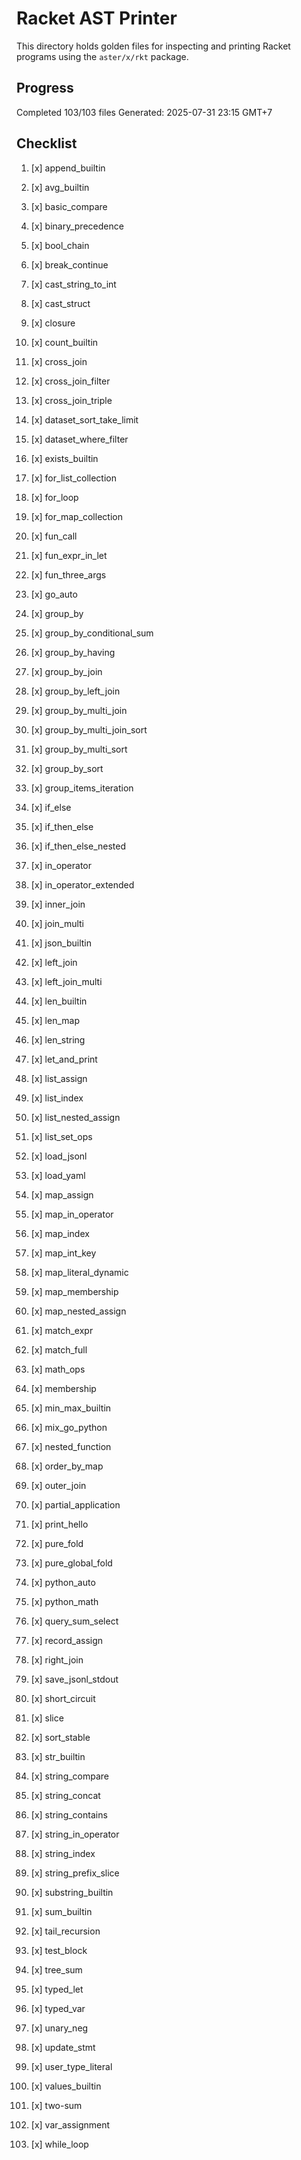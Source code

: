 # Racket AST Printer

This directory holds golden files for inspecting and printing Racket programs using the `aster/x/rkt` package.

## Progress

Completed 103/103 files
Generated: 2025-07-31 23:15 GMT+7

## Checklist

1. [x] append_builtin
2. [x] avg_builtin
3. [x] basic_compare
4. [x] binary_precedence
5. [x] bool_chain
6. [x] break_continue
7. [x] cast_string_to_int
8. [x] cast_struct
9. [x] closure
10. [x] count_builtin
11. [x] cross_join
12. [x] cross_join_filter
13. [x] cross_join_triple
14. [x] dataset_sort_take_limit
15. [x] dataset_where_filter
16. [x] exists_builtin
17. [x] for_list_collection
18. [x] for_loop
19. [x] for_map_collection
20. [x] fun_call
21. [x] fun_expr_in_let
22. [x] fun_three_args
23. [x] go_auto
24. [x] group_by
25. [x] group_by_conditional_sum
26. [x] group_by_having
27. [x] group_by_join
28. [x] group_by_left_join
29. [x] group_by_multi_join
30. [x] group_by_multi_join_sort
31. [x] group_by_multi_sort
32. [x] group_by_sort
33. [x] group_items_iteration
34. [x] if_else
35. [x] if_then_else
36. [x] if_then_else_nested
37. [x] in_operator
38. [x] in_operator_extended
39. [x] inner_join
40. [x] join_multi
41. [x] json_builtin
42. [x] left_join
43. [x] left_join_multi
44. [x] len_builtin
45. [x] len_map
46. [x] len_string
47. [x] let_and_print
48. [x] list_assign
49. [x] list_index
50. [x] list_nested_assign

51. [x] list_set_ops
52. [x] load_jsonl
53. [x] load_yaml
54. [x] map_assign
55. [x] map_in_operator
56. [x] map_index
57. [x] map_int_key
58. [x] map_literal_dynamic
59. [x] map_membership
60. [x] map_nested_assign
61. [x] match_expr
62. [x] match_full
63. [x] math_ops
64. [x] membership
65. [x] min_max_builtin
66. [x] mix_go_python
67. [x] nested_function
68. [x] order_by_map
69. [x] outer_join
70. [x] partial_application
71. [x] print_hello
72. [x] pure_fold
73. [x] pure_global_fold
74. [x] python_auto
75. [x] python_math
76. [x] query_sum_select
77. [x] record_assign
78. [x] right_join
79. [x] save_jsonl_stdout
80. [x] short_circuit
81. [x] slice
82. [x] sort_stable
83. [x] str_builtin
84. [x] string_compare
85. [x] string_concat
86. [x] string_contains
87. [x] string_in_operator
88. [x] string_index
89. [x] string_prefix_slice
90. [x] substring_builtin
91. [x] sum_builtin
92. [x] tail_recursion
93. [x] test_block
94. [x] tree_sum
95. [x] typed_let
96. [x] typed_var
97. [x] unary_neg
98. [x] update_stmt
99. [x] user_type_literal
100. [x] values_builtin

101. [x] two-sum
102. [x] var_assignment
103. [x] while_loop
